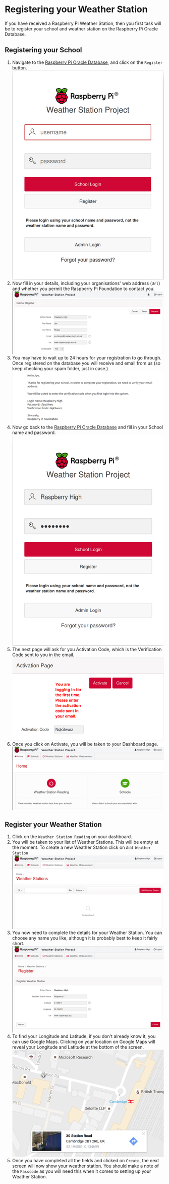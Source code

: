 # Registering your Weather Station

If you have received a Raspberry Pi Weather Station, then you first task will be to register your school and weather station on the Raspberry Pi Oracle Database.

## Registering your School
1. Navigate to the [Raspberry Pi Oracle Database](https://apex.oracle.com/pls/apex/f?p=81290:LOGIN_DESKTOP:0:::::&tz=1:00), and click on the `Register` button.
   ![](images/register01.png)
1. Now fill in your details, including your organisations' web address (`Url`) and whether you permit the Raspberry Pi Foundation to contact you.
   ![](images/register03.png)
1. You may have to wait up to 24 hours for your registration to go through. Once registered on the database you will receive and email from us (so keep checking your spam folder, just in case.)
   ![](images/register04.png)
1. Now go back to the [Raspberry Pi Oracle Database](https://apex.oracle.com/pls/apex/f?p=81290:LOGIN_DESKTOP:0:::::&tz=1:00) and fill in your School name and password.
   ![](images/register05.png)
1. The next page will ask for you Activation Code, which is the Verification Code sent to you in the email.
   ![](images/register06.png)
1. Once you click on Activate, you will be taken to your Dashboard page.
   ![](images/register07.png)

## Register your Weather Station
1. Click on the `Weather Station Reading` on your dashboard.
1. You will be taken to your list of Weather Stations. This will be empty at the moment. To create a new Weather Station click on `Add Weather Station`
   ![](images/register08.png)
1. You now need to complete the details for your Weather Station. You can choose any name you like, although it is probably best to keep it fairly short.
   ![](images/register10.png)
1. To find your Longitude and Latitude, if you don't already know it, you can use Google Maps. Clicking on your location on Google Maps will reveal your Longitude and Latitude at the bottom of the screen.
   ![](images/register13.png)
1. Once you have completed all the fields and clicked on `Create`, the next screen will now show your weather station. You should make a note of the `Passcode` as you will need this when it comes to setting up your Weather Station.

